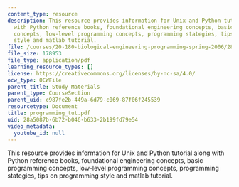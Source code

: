 ```yaml
---
content_type: resource
description: This resource provides information for Unix and Python tutorial along
  with Python reference books, foundational engineering concepts, basic programming
  concepts, low-level programming concepts, programming stategies, tips on programming
  style and matlab tutorial.
file: /courses/20-180-biological-engineering-programming-spring-2006/28a5087b6b72b046b6332b199fd79e54_programming_tut.pdf
file_size: 178953
file_type: application/pdf
learning_resource_types: []
license: https://creativecommons.org/licenses/by-nc-sa/4.0/
ocw_type: OCWFile
parent_title: Study Materials
parent_type: CourseSection
parent_uid: c987fe2b-449a-6d79-c069-87f06f245539
resourcetype: Document
title: programming_tut.pdf
uid: 28a5087b-6b72-b046-b633-2b199fd79e54
video_metadata:
  youtube_id: null
---
```

This resource provides information for Unix and Python tutorial along with Python reference books, foundational engineering concepts, basic programming concepts, low-level programming concepts, programming stategies, tips on programming style and matlab tutorial.